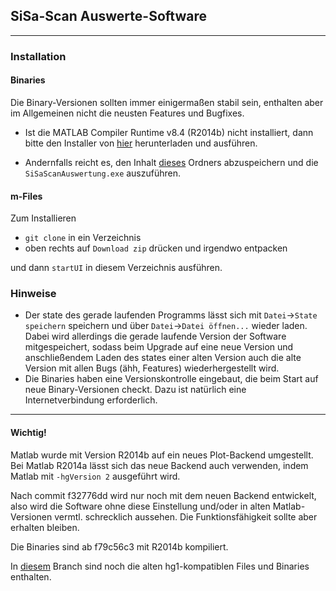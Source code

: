 ## SiSa-Scan Auswerte-Software
---
### Installation
#### Binaries
Die Binary-Versionen sollten immer einigermaßen stabil sein, enthalten aber im 
Allgemeinen nicht die neusten Features und Bugfixes.

- Ist die MATLAB Compiler Runtime v8.4 (R2014b) nicht installiert,
dann bitte den Installer von [hier](https://git.daten.tk/sebastian.pfitzner/sisa-scan-auswertung/raw/master/Deployment/SiSaScanAuswertung/for_redistribution/SiSaScanAuswertung_WebInstaller.exe)
herunterladen und ausführen.

- Andernfalls reicht es, den Inhalt [dieses](https://git.daten.tk/sebastian.pfitzner/sisa-scan-auswertung/tree/master/Deployment/SiSaScanAuswertung/for_redistribution_files_only)
Ordners abzuspeichern und die `SiSaScanAuswertung.exe` auszuführen.

#### m-Files
Zum Installieren

- `git clone` in ein Verzeichnis
- oben rechts auf `Download zip` drücken und irgendwo entpacken

und dann `startUI` in diesem Verzeichnis ausführen.

### Hinweise

- Der state des gerade laufenden Programms lässt sich mit `Datei`->`State speichern`
speichern und über `Datei`->`Datei öffnen...` wieder laden. Dabei wird allerdings
die gerade laufende Version der Software mitgespeichert, sodass beim Upgrade auf 
eine neue Version und anschließendem Laden des states einer alten Version auch die
alte Version mit allen Bugs (ähh, Features) wiederhergestellt wird.
- Die Binaries haben eine Versionskontrolle eingebaut, die beim Start auf neue
Binary-Versionen checkt. Dazu ist natürlich eine Internetverbindung erforderlich.

---
#### Wichtig!
Matlab wurde mit Version R2014b auf ein neues Plot-Backend umgestellt. 
Bei Matlab R2014a lässt sich das neue Backend auch verwenden, indem Matlab mit 
`-hgVersion 2` ausgeführt wird.

Nach commit f32776dd wird nur noch mit dem neuen Backend entwickelt, also wird
die Software ohne diese Einstellung und/oder in alten Matlab-Versionen vermtl.
schrecklich aussehen. Die Funktionsfähigkeit sollte aber erhalten bleiben.

Die Binaries sind ab f79c56c3 mit R2014b kompiliert.

In [diesem](https://git.daten.tk/sebastian.pfitzner/sisa-scan-auswertung/tree/R2014a-kompatibel) 
Branch sind noch die alten hg1-kompatiblen Files und Binaries enthalten.
